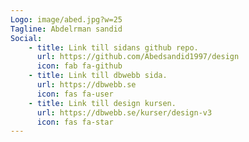 ```yaml
---
Logo: image/abed.jpg?w=25
Tagline: Abdelrman sandid
Social:
    - title: Link till sidans github repo.
      url: https://github.com/Abedsandid1997/design
      icon: fab fa-github
    - title: Link till dbwebb sida.
      url: https://dbwebb.se
      icon: fas fa-user
    - title: Link till design kursen.
      url: https://dbwebb.se/kurser/design-v3
      icon: fas fa-star
---
```

